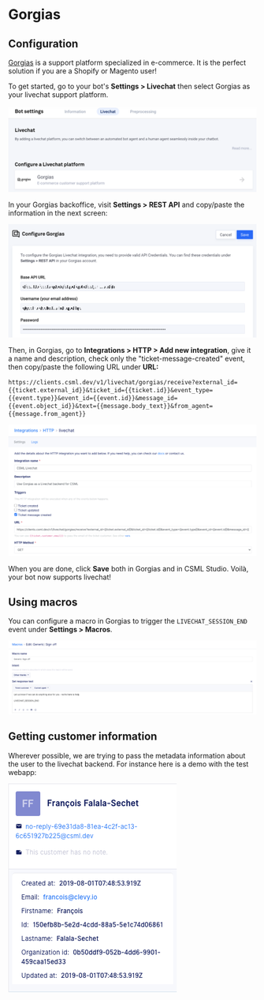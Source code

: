 # Gorgias

## Configuration

[Gorgias](https://www.gorgias.com/) is a support platform specialized in e-commerce. It is the perfect solution if you are a Shopify or Magento user!

To get started, go to your bot's **Settings &gt; Livechat** then select Gorgias as your livechat support platform.

![](../../.gitbook/assets/image%20%2819%29.png)

In your Gorgias backoffice, visit **Settings &gt; REST API** and copy/paste the information in the next screen:

![](../../.gitbook/assets/image%20%2825%29.png)

Then, in Gorgias, go to **Integrations &gt; HTTP &gt; Add new integration**, give it a name and description, check only the "ticket-message-created" event, then copy/paste the following URL under **URL:**

```text
https://clients.csml.dev/v1/livechat/gorgias/receive?external_id={{ticket.external_id}}&ticket_id={{ticket.id}}&event_type={{event.type}}&event_id={{event.id}}&message_id={{event.object_id}}&text={{message.body_text}}&from_agent={{message.from_agent}}
```

![](../../.gitbook/assets/image%20%2823%29.png)

When you are done, click **Save** both in Gorgias and in CSML Studio. Voilà, your bot now supports livechat!

## Using macros

You can configure a macro in Gorgias to trigger the `LIVECHAT_SESSION_END` event under **Settings &gt; Macros**.

![](../../.gitbook/assets/image%20%2822%29.png)

## Getting customer information

Wherever possible, we are trying to pass the metadata information about the user to the livechat backend. For instance here is a demo with the test webapp:

![](../../.gitbook/assets/image%20%2824%29.png)

